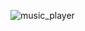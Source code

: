 ![music_player](https://github.com/sarathnakka/music_player/assets/101663778/eea7076e-7461-423b-a3fe-f6bb83cad984)
